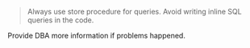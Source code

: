 > Always use store procedure for queries. Avoid writing inline SQL queries in the code.

 Provide DBA more information if problems happened.

